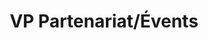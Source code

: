 ---
name: "Justin Adriaenssens "
title: "VP Partenariat/Évents"
mail: "justin.adriaenssens@etu.ec-lyon.fr"
image: "/image/team/Zyzos.webp"
---